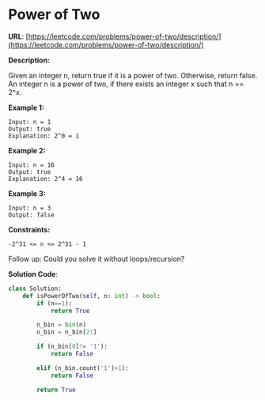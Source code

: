 # Power of Two
**URL**: [https://leetcode.com/problems/power-of-two/description/](https://leetcode.com/problems/power-of-two/description/)

**Description:**

Given an integer n, return true if it is a power of two. Otherwise, return
false.
An integer n is a power of two, if there exists an integer x such that n ==
2^x.

 __Example 1:__
```
Input: n = 1
Output: true
Explanation: 2^0 = 1
```

 __Example 2:__
```
Input: n = 16
Output: true
Explanation: 2^4 = 16
```

 __Example 3:__
```
Input: n = 3
Output: false
```

 __Constraints:__
```
-2^31 <= n <= 2^31 - 1
```
Follow up: Could you solve it without loops/recursion?

**Solution Code**:
```python
class Solution:
    def isPowerOfTwo(self, n: int) -> bool:
        if (n==1):
            return True

        n_bin = bin(n)
        n_bin = n_bin[2:]

        if (n_bin[0]!= '1'):
            return False

        elif (n_bin.count('1')>1):
            return False

        return True

```
